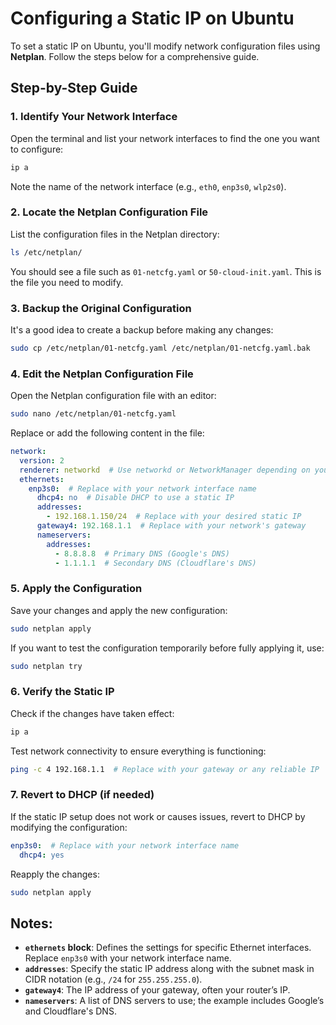 
# Configuring a Static IP on Ubuntu

To set a static IP on Ubuntu, you'll modify network configuration files using **Netplan**. Follow the steps below for a comprehensive guide.

## Step-by-Step Guide

### 1. **Identify Your Network Interface**
Open the terminal and list your network interfaces to find the one you want to configure:
```bash
ip a
```
Note the name of the network interface (e.g., `eth0`, `enp3s0`, `wlp2s0`).

### 2. **Locate the Netplan Configuration File**
List the configuration files in the Netplan directory:
```bash
ls /etc/netplan/
```
You should see a file such as `01-netcfg.yaml` or `50-cloud-init.yaml`. This is the file you need to modify.

### 3. **Backup the Original Configuration**
It's a good idea to create a backup before making any changes:
```bash
sudo cp /etc/netplan/01-netcfg.yaml /etc/netplan/01-netcfg.yaml.bak
```

### 4. **Edit the Netplan Configuration File**
Open the Netplan configuration file with an editor:
```bash
sudo nano /etc/netplan/01-netcfg.yaml
```

Replace or add the following content in the file:
```yaml
network:
  version: 2
  renderer: networkd  # Use networkd or NetworkManager depending on your setup
  ethernets:
    enp3s0:  # Replace with your network interface name
      dhcp4: no  # Disable DHCP to use a static IP
      addresses:
        - 192.168.1.150/24  # Replace with your desired static IP
      gateway4: 192.168.1.1  # Replace with your network's gateway
      nameservers:
        addresses:
          - 8.8.8.8  # Primary DNS (Google's DNS)
          - 1.1.1.1  # Secondary DNS (Cloudflare's DNS)
```

### 5. **Apply the Configuration**
Save your changes and apply the new configuration:
```bash
sudo netplan apply
```
If you want to test the configuration temporarily before fully applying it, use:
```bash
sudo netplan try
```

### 6. **Verify the Static IP**
Check if the changes have taken effect:
```bash
ip a
```
Test network connectivity to ensure everything is functioning:
```bash
ping -c 4 192.168.1.1  # Replace with your gateway or any reliable IP
```

### 7. **Revert to DHCP (if needed)**
If the static IP setup does not work or causes issues, revert to DHCP by modifying the configuration:
```yaml
enp3s0:  # Replace with your network interface name
  dhcp4: yes
```
Reapply the changes:
```bash
sudo netplan apply
```

## Notes:
- **`ethernets` block**: Defines the settings for specific Ethernet interfaces. Replace `enp3s0` with your network interface name.
- **`addresses`**: Specify the static IP address along with the subnet mask in CIDR notation (e.g., `/24` for `255.255.255.0`).
- **`gateway4`**: The IP address of your gateway, often your router’s IP.
- **`nameservers`**: A list of DNS servers to use; the example includes Google’s and Cloudflare's DNS.
